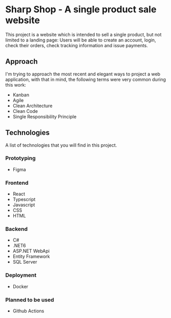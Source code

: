 # Sharp Shop - A single product sale website

This project is a website which is intended to sell a single product, but not limited to a landing page: Users will be able to create an account, login, check their orders, check tracking information and issue payments.

## Approach
I'm trying to approach the most recent and elegant ways to project a web application, with that in mind, the following terms were very common during this work:

- Kanban
- Agile
- Clean Architecture
- Clean Code
- Single Responsibility Principle

## Technologies
A list of technologies that you will find in this project.

### Prototyping
- Figma

### Frontend
- React
- Typescript
- Javascript
- CSS
- HTML

### Backend
- C#
- .NET6
- ASP.NET WebApi
- Entity Framework
- SQL Server

### Deployment
- Docker

### Planned to be used
- Github Actions
